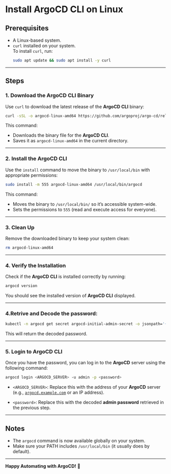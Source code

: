 # Install ArgoCD CLI on Linux  


## Prerequisites  

- A Linux-based system.  
- `curl` installed on your system.  
  To install `curl`, run:  
  ```bash
  sudo apt update && sudo apt install -y curl


---

## Steps  

### 1. Download the ArgoCD CLI Binary  
Use `curl` to download the latest release of the **ArgoCD CLI** binary:  

```bash
curl -sSL -o argocd-linux-amd64 https://github.com/argoproj/argo-cd/releases/latest/download/argocd-linux-amd64
```

This command:  
- Downloads the binary file for the **ArgoCD CLI**.  
- Saves it as `argocd-linux-amd64` in the current directory.  

---

### 2. Install the ArgoCD CLI  
Use the `install` command to move the binary to `/usr/local/bin` with appropriate permissions:  

```bash
sudo install -m 555 argocd-linux-amd64 /usr/local/bin/argocd
```

This command:  
- Moves the binary to `/usr/local/bin/` so it’s accessible system-wide.  
- Sets the permissions to `555` (read and execute access for everyone).  

---

### 3. Clean Up  
Remove the downloaded binary to keep your system clean:  

```bash
rm argocd-linux-amd64
```

---

### 4. Verify the Installation  
Check if the **ArgoCD CLI** is installed correctly by running:  

```bash
argocd version
```

You should see the installed version of **ArgoCD CLI** displayed.

---

### 4.Retrive and Decode the password:

```bash
kubectl -n argocd get secret argocd-initial-admin-secret -o jsonpath='{.data.password}' | base64 -d
```

This will return the decoded password.

---

### 5. **Login to ArgoCD CLI**

Once you have the password, you can log in to the **ArgoCD** server using the following command:

```bash
argocd login <ARGOCD_SERVER> -u admin -p <password>
```

* `<ARGOCD_SERVER>`: Replace this with the address of your **ArgoCD** server (e.g., [`argocd.example.com`](http://argocd.example.com) or an IP address).
    
* `<password>`: Replace this with the decoded **admin password** retrieved in the previous step.


--- 


## Notes  
- The `argocd` command is now available globally on your system.  
- Make sure your PATH includes `/usr/local/bin` (it usually does by default).  

---

**Happy Automating with ArgoCD!** 🚀  
  



